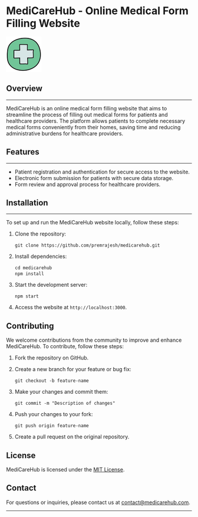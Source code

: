 # MediCareHub - Online Medical Form Filling Website

![MediCareHub Logo](assets\icons8-hospital-96.png)

## Overview
----------
MediCareHub is an online medical form filling website that aims to streamline the process of filling out medical forms for patients and healthcare providers. The platform allows patients to complete necessary medical forms conveniently from their homes, saving time and reducing administrative burdens for healthcare providers.

## Features
----------
- Patient registration and authentication for secure access to the website.
- Electronic form submission for patients with secure data storage.
- Form review and approval process for healthcare providers.

## Installation
----------
To set up and run the MediCareHub website locally, follow these steps:

1. Clone the repository:
   ```
   git clone https://github.com/premrajesh/medicarehub.git
   ```

2. Install dependencies:
   ```
   cd medicarehub
   npm install
   ```

3. Start the development server:
   ```
   npm start
   ```

4. Access the website at `http://localhost:3000`.

## Contributing

We welcome contributions from the community to improve and enhance MediCareHub. To contribute, follow these steps:

1. Fork the repository on GitHub.

2. Create a new branch for your feature or bug fix:
   ```
   git checkout -b feature-name
   ```

3. Make your changes and commit them:
   ```
   git commit -m "Description of changes"
   ```

4. Push your changes to your fork:
   ```
   git push origin feature-name
   ```

5. Create a pull request on the original repository.

## License

MediCareHub is licensed under the [MIT License](LICENSE).

## Contact

For questions or inquiries, please contact us at contact@medicarehub.com.

---

